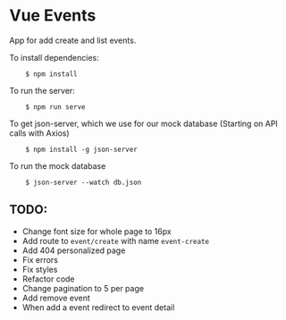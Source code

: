 # Vue Events

App for add create and list events.

To install dependencies:

```
    $ npm install
```

To run the server:

```
    $ npm run serve
```

To get json-server, which we use for our mock database (Starting on API calls with Axios)

```
    $ npm install -g json-server
```

To run the mock database

```
    $ json-server --watch db.json
```

## TODO:
 - Change font size for whole page to 16px
 - Add route to `event/create` with name `event-create`
 - Add 404 personalized page
 - Fix errors
 - Fix styles
 - Refactor code
 - Change pagination to 5 per page
 - Add remove event
 - When add a event redirect to event detail